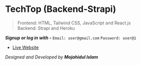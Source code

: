 # TechTop (Backend-Strapi)

>Frontend: HTML, Tailwind CSS, JavaScript and React.js    
>Backend: Strapi and Heroku

***Signup or log in with -***
`Email: user@gmail.com`
`Password: user@1`

* [Live Website](https://techtop.netlify.app/ "TechTop's Homepage")

_Designed and Developed by **Mojahidul Islam**_

